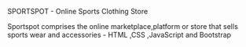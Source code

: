 SPORTSPOT - Online Sports Clothing Store

 Sportspot comprises the online marketplace,platform or store that sells sports wear and accessories - HTML ,CSS ,JavaScript and Bootstrap

